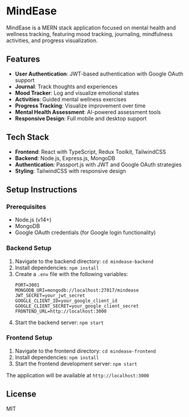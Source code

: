 # MindEase

MindEase is a MERN stack application focused on mental health and wellness tracking, featuring mood tracking, journaling, mindfulness activities, and progress visualization.

## Features

- **User Authentication**: JWT-based authentication with Google OAuth support
- **Journal**: Track thoughts and experiences
- **Mood Tracker**: Log and visualize emotional states
- **Activities**: Guided mental wellness exercises
- **Progress Tracking**: Visualize improvement over time
- **Mental Health Assessment**: AI-powered assessment tools
- **Responsive Design**: Full mobile and desktop support

## Tech Stack

- **Frontend**: React with TypeScript, Redux Toolkit, TailwindCSS
- **Backend**: Node.js, Express.js, MongoDB
- **Authentication**: Passport.js with JWT and Google OAuth strategies
- **Styling**: TailwindCSS with responsive design

## Setup Instructions

### Prerequisites
- Node.js (v14+)
- MongoDB
- Google OAuth credentials (for Google login functionality)

### Backend Setup
1. Navigate to the backend directory: `cd mindease-backend`
2. Install dependencies: `npm install`
3. Create a `.env` file with the following variables:
   ```
   PORT=3001
   MONGODB_URI=mongodb://localhost:27017/mindease
   JWT_SECRET=your_jwt_secret
   GOOGLE_CLIENT_ID=your_google_client_id
   GOOGLE_CLIENT_SECRET=your_google_client_secret
   FRONTEND_URL=http://localhost:3000
   ```
4. Start the backend server: `npm start`

### Frontend Setup
1. Navigate to the frontend directory: `cd mindease-frontend`
2. Install dependencies: `npm install`
3. Start the frontend development server: `npm start`

The application will be available at `http://localhost:3000`

## License

MIT 